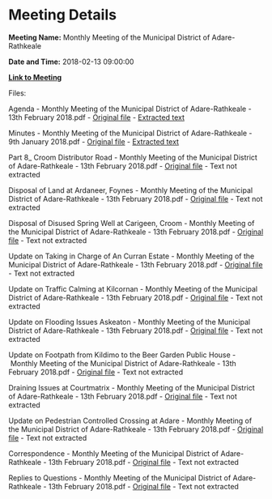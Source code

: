 # Meeting Details

**Meeting Name:** Monthly Meeting of the Municipal District of Adare-Rathkeale

**Date and Time:** 2018-02-13 09:00:00

**[Link to Meeting](https://www.limerick.ie/council/whats-on/monthly-meeting-municipal-district-adare-rathkeale-33)**

Files: 

Agenda - Monthly Meeting of the Municipal District of Adare-Rathkeale - 13th February 2018.pdf - [Original file](https://www.limerick.ie/sites/default/files/media/documents/2018-02/00%20Agenda%2013th%20February%202018%20v3_0.pdf) - [Extracted text](./Agenda%20-%C2%A0Monthly%20Meeting%20of%20the%20Municipal%20District%20of%20Adare-Rathkeale%20-%2013th%20February%202018.md)

Minutes - Monthly Meeting of the Municipal District of Adare-Rathkeale - 9th January 2018.pdf - [Original file](https://www.limerick.ie/sites/default/files/media/documents/2018-02/01%20Minutes%209th%20January%2C%202018.pdf) - [Extracted text](./Minutes%20-%C2%A0Monthly%20Meeting%20of%20the%20Municipal%20District%20of%20Adare-Rathkeale%20-%209th%20January%C2%A02018.md)

Part 8_ Croom Distributor Road - Monthly Meeting of the Municipal District of Adare-Rathkeale - 13th February 2018.pdf - [Original file](https://www.limerick.ie/sites/default/files/media/documents/2018-02/02%20Part%208%20-%20Croom%20Distributor%20Road%20February%2C%202018.pdf) - Text not extracted

Disposal of Land at Ardaneer, Foynes - Monthly Meeting of the Municipal District of Adare-Rathkeale - 13th February 2018.pdf - [Original file](https://www.limerick.ie/sites/default/files/media/documents/2018-02/03%20%28i%29%20Disposal%20of%20Land%20at%20Ardaneer%2C%20Foynes%20February%2C%202018.pdf) - Text not extracted

Disposal of Disused Spring Well at Carigeen, Croom - Monthly Meeting of the Municipal District of Adare-Rathkeale - 13th February 2018.pdf - [Original file](https://www.limerick.ie/sites/default/files/media/documents/2018-02/03%20%28ii%29%20Disposal%20of%20Disused%20Spring%20Well%20at%20Carigeen%2C%20Croom.pdf) - Text not extracted

Update on Taking in Charge of An Curran Estate - Monthly Meeting of the Municipal District of Adare-Rathkeale - 13th February 2018.pdf - [Original file](https://www.limerick.ie/sites/default/files/media/documents/2018-02/Update%20on%20Taking%20in%20Charge%20of%20An%20Curran%20February%202018%20v2.pdf) - Text not extracted

Update on Traffic Calming at Kilcornan - Monthly Meeting of the Municipal District of Adare-Rathkeale - 13th February 2018.pdf - [Original file](https://www.limerick.ie/sites/default/files/media/documents/2018-02/07%20Update%20on%20Traffic%20Calming%20at%20Kilcornan%20February%2C%202018.pdf) - Text not extracted

Update on Flooding Issues Askeaton - Monthly Meeting of the Municipal District of Adare-Rathkeale - 13th February 2018.pdf - [Original file](https://www.limerick.ie/sites/default/files/media/documents/2018-02/08%20Update%20on%20Flooding%20Issues%20-%20Askeaton%20February%2C%202018.pdf) - Text not extracted

Update on Footpath from Kildimo to the Beer Garden Public House - Monthly Meeting of the Municipal District of Adare-Rathkeale - 13th February 2018.pdf - [Original file](https://www.limerick.ie/sites/default/files/media/documents/2018-02/09%20Update%20on%20Footpath%20from%20Kildimo%20to%20the%20Beer%20Garden%20Public%20House%20February%2C%202018.pdf) - Text not extracted

Draining Issues at Courtmatrix - Monthly Meeting of the Municipal District of Adare-Rathkeale - 13th February 2018.pdf - [Original file](https://www.limerick.ie/sites/default/files/media/documents/2018-02/10%20Drainage%20Issues%20at%20Courtmartix%20February%2C%202018.pdf) - Text not extracted

Update on Pedestrian Controlled Crossing at Adare - Monthly Meeting of the Municipal District of Adare-Rathkeale - 13th February 2018.pdf - [Original file](https://www.limerick.ie/sites/default/files/media/documents/2018-02/11%20Update%20on%20Pedestrian%20Controlled%20Crossing%20at%20Adare%20February%2C%202018.pdf) - Text not extracted

Correspondence - Monthly Meeting of the Municipal District of Adare-Rathkeale - 13th February 2018.pdf - [Original file](https://www.limerick.ie/sites/default/files/media/documents/2018-02/21%20Correspondence%20February%2C%202018.pdf) - Text not extracted

Replies to Questions - Monthly Meeting of the Municipal District of Adare-Rathkeale - 13th February 2018.pdf - [Original file](https://www.limerick.ie/sites/default/files/media/documents/2018-02/Replies%20to%20Questions%20February%202018.pdf) - Text not extracted

